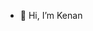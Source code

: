 - 👋 Hi, I’m Kenan
<!---- 👀 I’m interested in ... web design and data annotation
- 🌱 I’m currently learning ... Computer science
- 📫 How to reach me ... kenankiplimo@gmail.com
 💞️ I’m looking to collaborate on ...--->
<!---- 😄 Pronouns: ...
- ⚡ Fun fact: ...--->


<!---Kynan51/Kynan51 is a ✨ special ✨ repository because its `README.md` (this file) appears on your GitHub profile.
You can click the Preview link to take a look at your changes.
--->
